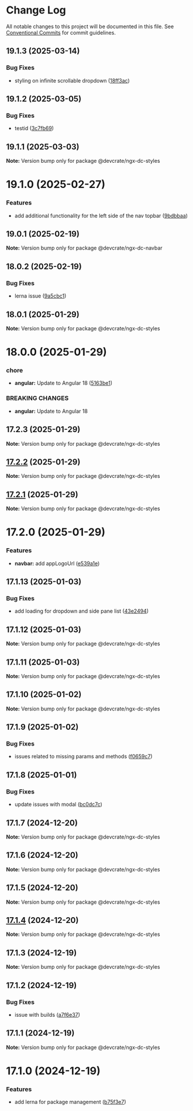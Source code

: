 # Change Log

All notable changes to this project will be documented in this file.
See [Conventional Commits](https://conventionalcommits.org) for commit guidelines.

## 19.1.3 (2025-03-14)


### Bug Fixes

* styling on infinite scrollable dropdown ([18ff3ac](https://github.com/danda-panda-bytes/devcrate/commit/18ff3ac20c0bb1f92c4cacaf9a50d986c7e2a443))





## 19.1.2 (2025-03-05)


### Bug Fixes

* testid ([3c7fb69](https://github.com/danda-panda-bytes/devcrate/commit/3c7fb69650692e472a8eca6888d4d19095a9c244))





## 19.1.1 (2025-03-03)

**Note:** Version bump only for package @devcrate/ngx-dc-styles





# 19.1.0 (2025-02-27)


### Features

* add additional functionality for the left side of the nav topbar ([9bdbbaa](https://github.com/danda-panda-bytes/devcrate/commit/9bdbbaa100225e694b967cfd7e1cd80ad4c0ecf0))





## 19.0.1 (2025-02-19)

**Note:** Version bump only for package @devcrate/ngx-dc-navbar



## 18.0.2 (2025-02-19)


### Bug Fixes

* lerna issue ([9a5cbc1](https://github.com/danda-panda-bytes/devcrate/commit/9a5cbc1d99ba0427a680e054e128e28437c37926))


## 18.0.1 (2025-01-29)

**Note:** Version bump only for package @devcrate/ngx-dc-styles





# 18.0.0 (2025-01-29)


### chore

* **angular:** Update to Angular 18 ([5163be1](https://github.com/danda-panda-bytes/devcrate/commit/5163be1f7d07149b2b3e5e3cdbafc87817795416))


### BREAKING CHANGES

* **angular:** Update to Angular 18





## 17.2.3 (2025-01-29)

**Note:** Version bump only for package @devcrate/ngx-dc-styles





## [17.2.2](https://github.com/danda-panda-bytes/devcrate/compare/@devcrate/ngx-dc-styles@17.2.1...@devcrate/ngx-dc-styles@17.2.2) (2025-01-29)

**Note:** Version bump only for package @devcrate/ngx-dc-styles





## [17.2.1](https://github.com/danda-panda-bytes/devcrate/compare/@devcrate/ngx-dc-styles@17.2.0...@devcrate/ngx-dc-styles@17.2.1) (2025-01-29)

**Note:** Version bump only for package @devcrate/ngx-dc-styles





# 17.2.0 (2025-01-29)


### Features

* **navbar:** add appLogoUrl ([e539a1e](https://github.com/danda-panda-bytes/devcrate/commit/e539a1e1a244025abeea21a1690f623fae69f888))





## 17.1.13 (2025-01-03)


### Bug Fixes

* add loading for dropdown and side pane list ([43e2494](https://github.com/danda-panda-bytes/devcrate/commit/43e249459089f49291c52ca64481b8f37d1aee74))





## 17.1.12 (2025-01-03)

**Note:** Version bump only for package @devcrate/ngx-dc-styles





## 17.1.11 (2025-01-03)

**Note:** Version bump only for package @devcrate/ngx-dc-styles





## 17.1.10 (2025-01-02)

**Note:** Version bump only for package @devcrate/ngx-dc-styles





## 17.1.9 (2025-01-02)


### Bug Fixes

* issues related to missing params and methods ([f0659c7](https://github.com/danda-panda-bytes/devcrate/commit/f0659c732241d4f252e1552ebab5bfa3a219be2e))





## 17.1.8 (2025-01-01)


### Bug Fixes

* update issues with modal ([bc0dc7c](https://github.com/danda-panda-bytes/devcrate/commit/bc0dc7c1aee8015e8798966c88e790ddc0525c24))





## 17.1.7 (2024-12-20)

**Note:** Version bump only for package @devcrate/ngx-dc-styles





## 17.1.6 (2024-12-20)

**Note:** Version bump only for package @devcrate/ngx-dc-styles





## 17.1.5 (2024-12-20)

**Note:** Version bump only for package @devcrate/ngx-dc-styles





## [17.1.4](https://github.com/danda-panda-bytes/devcrate/compare/@devcrate/ngx-dc-styles@17.1.3...@devcrate/ngx-dc-styles@17.1.4) (2024-12-20)

**Note:** Version bump only for package @devcrate/ngx-dc-styles





## 17.1.3 (2024-12-19)

**Note:** Version bump only for package @devcrate/ngx-dc-styles





## 17.1.2 (2024-12-19)


### Bug Fixes

* issue with builds ([a7f6e37](https://github.com/danda-panda-bytes/devcrate/commit/a7f6e377117525945a8ef70dcc209b07eb8517d5))





## 17.1.1 (2024-12-19)

**Note:** Version bump only for package @devcrate/ngx-dc-styles





# 17.1.0 (2024-12-19)


### Features

* add lerna for package management ([b75f3e7](https://github.com/danda-panda-bytes/devcrate/commit/b75f3e7a414d7e7b02df9de17529212ae14f9169))
